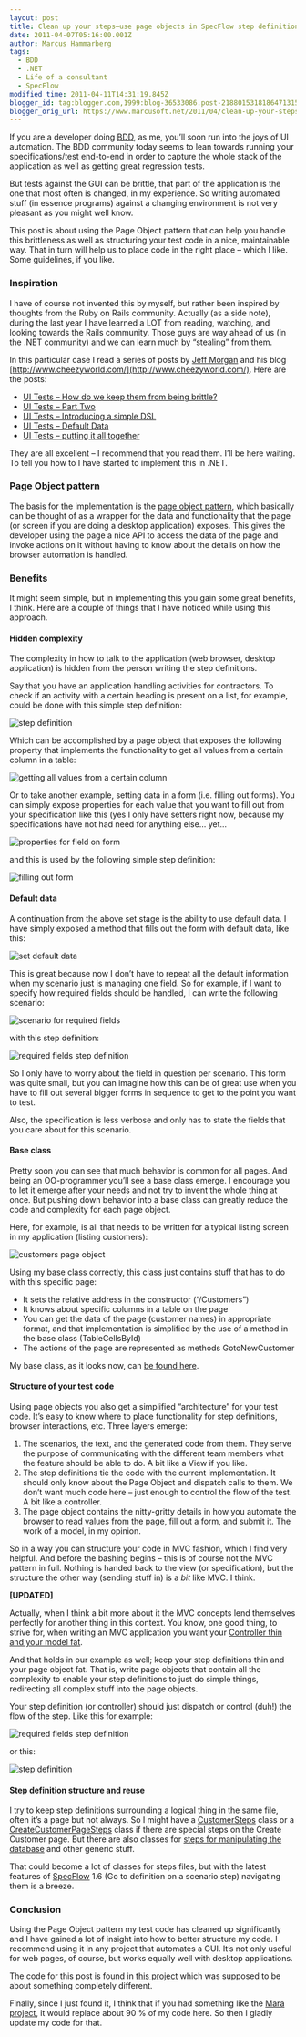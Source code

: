 ```yaml
---
layout: post
title: Clean up your steps–use page objects in SpecFlow step definitions
date: 2011-04-07T05:16:00.001Z
author: Marcus Hammarberg
tags:
  - BDD
  - .NET
  - Life of a consultant
  - SpecFlow
modified_time: 2011-04-11T14:31:19.845Z
blogger_id: tag:blogger.com,1999:blog-36533086.post-2188015318186471315
blogger_orig_url: https://www.marcusoft.net/2011/04/clean-up-your-stepsuse-page-objects-in.html
---
```


If you are a developer doing [BDD](http://en.wikipedia.org/wiki/Behavior_Driven_Development), as me, you’ll soon run into the joys of UI automation. The BDD community today seems to lean towards running your specifications/test end-to-end in order to capture the whole stack of the application as well as getting great regression tests.

But tests against the GUI can be brittle, that part of the application is the one that most often is changed, in my experience. So writing automated stuff (in essence programs) against a changing environment is not very pleasant as you might well know.

This post is about using the Page Object pattern that can help you handle this brittleness as well as structuring your test code in a nice, maintainable way. That in turn will help us to place code in the right place – which I like. Some guidelines, if you like.

### Inspiration

I have of course not invented this by myself, but rather been inspired by thoughts from the Ruby on Rails community. Actually (as a side note), during the last year I have learned a LOT from reading, watching, and looking towards the Rails community. Those guys are way ahead of us (in the .NET community) and we can learn much by “stealing” from them.

In this particular case I read a series of posts by [Jeff Morgan](http://twitter.com/chzy) and his blog [http://www.cheezyworld.com/](http://www.cheezyworld.com/). Here are the posts:

- [UI Tests – How do we keep them from being brittle?](http://www.cheezyworld.com/2010/11/09/ui-tests-not-brittle/)
- [UI Tests – Part Two](http://www.cheezyworld.com/2010/11/13/ui-tests-part-two/)
- [UI Tests – Introducing a simple DSL](http://www.cheezyworld.com/2010/11/19/ui-tests-introducing-a-simple-dsl/)
- [UI Tests – Default Data](http://www.cheezyworld.com/2010/11/21/ui-tests-default-dat/)
- [UI Tests – putting it all together](http://www.cheezyworld.com/2010/12/16/ui-tests-putting-it-all-together/)

They are all excellent – I recommend that you read them. I’ll be here waiting. To tell you how to I have started to implement this in .NET.

### Page Object pattern

The basis for the implementation is the [page object pattern](http://code.google.com/p/selenium/wiki/PageObjects), which basically can be thought of as a wrapper for the data and functionality that the page (or screen if you are doing a desktop application) exposes. This gives the developer using the page a nice API to access the data of the page and invoke actions on it without having to know about the details on how the browser automation is handled.

### Benefits

It might seem simple, but in implementing this you gain some great benefits, I think. Here are a couple of things that I have noticed while using this approach.

#### Hidden complexity

The complexity in how to talk to the application (web browser, desktop application) is hidden from the person writing the step definitions.

Say that you have an application handling activities for contractors. To check if an activity with a certain heading is present on a list, for example, could be done with this simple step definition:

![step definition](/img/step%2520defintion_thumb.jpg)

Which can be accomplished by a page object that exposes the following property that implements the functionality to get all values from a certain column in a table:

![getting all values from a certain column](/img/getting%2520all%2520values%2520from%2520a%2520certain%2520column_thumb.jpg)

Or to take another example, setting data in a form (i.e. filling out forms). You can simply expose properties for each value that you want to fill out from your specification like this (yes I only have setters right now, because my specifications have not had need for anything else... yet...

![properties for field on form](/img/properties%2520for%2520field%2520on%2520form_thumb.jpg)

and this is used by the following simple step definition:

![filling out form](/img/filling%2520out%2520form_thumb.jpg)

#### Default data

A continuation from the above set stage is the ability to use default data. I have simply exposed a method that fills out the form with default data, like this:

![set default data](/img/set%2520deafult%2520data_thumb.jpg)

This is great because now I don’t have to repeat all the default information when my scenario just is managing one field. So for example, if I want to specify how required fields should be handled, I can write the following scenario:

![scenario for required fields](/img/scenario%2520for%2520required%2520fields_thumb.jpg)

with this step definition:

![required fields step definition](/img/required%2520fields%2520step%2520defintion_thumb.jpg)

So I only have to worry about the field in question per scenario. This form was quite small, but you can imagine how this can be of great use when you have to fill out several bigger forms in sequence to get to the point you want to test.

Also, the specification is less verbose and only has to state the fields that you care about for this scenario.

#### Base class

Pretty soon you can see that much behavior is common for all pages. And being an OO-programmer you’ll see a base class emerge. I encourage you to let it emerge after your needs and not try to invent the whole thing at once. But pushing down behavior into a base class can greatly reduce the code and complexity for each page object.

Here, for example, is all that needs to be written for a typical listing screen in my application (listing customers):

![customers page object](/img/customers%2520page%2520object_thumb.jpg)

Using my base class correctly, this class just contains stuff that has to do with this specific page:

- It sets the relative address in the constructor (“/Customers”)
- It knows about specific columns in a table on the page
- You can get the data of the page (customer names) in appropriate format, and that implementation is simplified by the use of a method in the base class (TableCellsById)
- The actions of the page are represented as methods GotoNewCustomer

My base class, as it looks now, can [be found here](https://github.com/marcusoftnet/HairAndSoleless/blob/master/Specs.EndToEnd/Steps/PageObjects/PageObjectBase.cs).

#### Structure of your test code

Using page objects you also get a simplified “architecture” for your test code. It’s easy to know where to place functionality for step definitions, browser interactions, etc. Three layers emerge:

1. The scenarios, the text, and the generated code from them. They serve the purpose of communicating with the different team members what the feature should be able to do. A bit like a View if you like.
2. The step definitions tie the code with the current implementation. It should only know about the Page Object and dispatch calls to them. We don’t want much code here – just enough to control the flow of the test. A bit like a controller.
3. The page object contains the nitty-gritty details in how you automate the browser to read values from the page, fill out a form, and submit it. The work of a model, in my opinion.

So in a way you can structure your code in MVC fashion, which I find very helpful. And before the bashing begins – this is of course not the MVC pattern in full. Nothing is handed back to the view (or specification), but the structure the other way (sending stuff in) is a *bit* like MVC. I think.

**[UPDATED]**

Actually, when I think a bit more about it the MVC concepts lend themselves perfectly for another thing in this context. You know, one good thing, to strive for, when writing an MVC application you want your [Controller thin and your model fat](http://www.youtube.com/watch?v=91C7ax0UAAc).

And that holds in our example as well; keep your step definitions thin and your page object fat. That is, write page objects that contain all the complexity to enable your step definitions to just do simple things, redirecting all complex stuff into the page objects.

Your step definition (or controller) should just dispatch or control (duh!) the flow of the step. Like this for example:

![required fields step definition](/img/required%2520fields%2520step%2520defintion_thumb.jpg)

or this:

![step definition](/img/step%2520defintion_thumb.jpg)

#### Step definition structure and reuse

I try to keep step definitions surrounding a logical thing in the same file, often it’s a page but not always. So I might have a [CustomerSteps](https://github.com/marcusoftnet/HairAndSoleless/blob/master/Specs.EndToEnd/Steps/CustomerSteps.cs) class or a [CreateCustomerPageSteps](https://github.com/marcusoftnet/HairAndSoleless/blob/master/Specs.EndToEnd/Steps/CreateCustomerPageSteps.cs) class if there are special steps on the Create Customer page. But there are also classes for [steps for manipulating the database](https://github.com/marcusoftnet/HairAndSoleless/blob/master/Specs.EndToEnd/Steps/DBSteps.cs) and other generic stuff.

That could become a lot of classes for steps files, but with the latest features of [SpecFlow](http://www.specflow.org) 1.6 (Go to definition on a scenario step) navigating them is a breeze.

### Conclusion

Using the Page Object pattern my test code has cleaned up significantly and I have gained a lot of insight into how to better structure my code. I recommend using it in any project that automates a GUI. It’s not only useful for web pages, of course, but works equally well with desktop applications.

The code for this post is found in [this project](https://github.com/marcusoftnet/HairAndSoleless) which was supposed to be about something completely different.

Finally, since I just found it, I think that if you had something like the [Mara project](https://github.com/remi/Mara), it would replace about 90 % of my code here. So then I gladly update my code for that.
